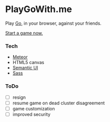 # PlayGoWith.me

Play [Go](https://en.wikipedia.org/wiki/Go_%28game%29), in your browser, against your friends.

[Start a game now.](http://playgowith.me/)

### Tech

 - [Meteor](https://www.meteor.com/)
 - HTML5 canvas
 - [Semantic UI](http://semantic-ui.com/)
 - [Sass](http://sass-lang.com/)

### ToDo

 - [ ] resign
 - [ ] resume game on dead cluster disagreement
 - [ ] game customization
 - [ ] improved security
